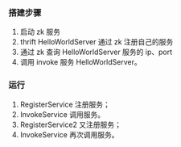 ### 搭建步骤
1. 启动 zk 服务
2. thrift HelloWorldServer 通过 zk 注册自己的服务
3. 通过 zk 查询 HelloWorldServer 服务的 ip、port
4. 调用 invoke  服务 HelloWorldServer。


### 运行
1. RegisterService 注册服务；
2. InvokeService 调用服务。
3. RegisterService2 又注册服务；
4. InvokeService 再次调用服务。

